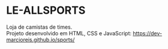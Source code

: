# LE-ALLSPORTS
Loja de camistas de times.<br>
Projeto desenvolvido em HTML, CSS e JavaScript: https://dev-marcioreis.github.io/sports/
